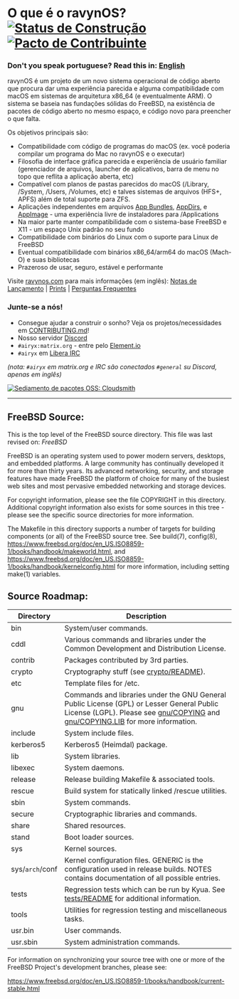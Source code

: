 # O que é o ravynOS? [![Status de Construção](https://api.cirrus-ci.com/github/mszoek/airyx.svg?branch=main&task=airyx)](https://cirrus-ci.com/github/mszoek/airyx) [![Pacto de Contribuinte](https://img.shields.io/badge/Contributor%20Covenant-2.1-4baaaa.svg)](CODE_OF_CONDUCT.md)
### Don't you speak portuguese? Read this in: [English](README.md)
ravynOS é um projeto de um novo sistema operacional de código aberto que procura dar uma experiência parecida e alguma compatibilidade com macOS em sistemas de arquitetura x86_64 (e eventualmente ARM). O sistema se baseia nas fundações sólidas do FreeBSD, na existência de pacotes de código aberto no mesmo espaço, e código novo para preencher o que falta.

Os objetivos principais são:

- Compatibilidade com código de programas do macOS (ex. você poderia compilar um programa do Mac no ravynOS e o executar)
- Filosofia de interface gráfica parecida e experiência de usuário familiar (gerenciador de arquivos, launcher de aplicativos, barra de menu no topo que reflita a aplicação aberta, etc)
- Compatível com planos de pastas parecidos do macOS (/Library, /System, /Users, /Volumes, etc) e talves sistemas de arquivos (HFS+, APFS) além de total suporte para ZFS.
- Aplicações independentes em arquivos [App Bundles](https://developer.apple.com/documentation/foundation/bundle), [AppDirs](https://github.com/AppImage/AppImageKit/wiki/AppDir), e [AppImage](https://github.com/AppImage) - uma experiência livre de instaladores para /Applications
- Na maior parte manter compatibilidade com o sistema-base FreeBSD e X11 - um espaço Unix padrão no seu fundo
- Compatibilidade com binários do Linux com o suporte para Linux de FreeBSD
- Eventual compatibilidade com binários x86_64/arm64 do macOS (Mach-O) e suas bibliotecas
- Prazeroso de usar, seguro, estável e performante

Visite [ravynos.com](https://ravynos.com/) para mais informações (em inglês): [Notas de Lançamento](https://ravynos.com/releases.html) | [Prints](https://ravynos.com/screenshots.html) | [Perguntas Frequentes](https://ravynos.com/faq.html)
### Junte-se a nós!

* Consegue ajudar a construir o sonho? Veja os projetos/necessidades em [CONTRIBUTING.md](CONTRIBUTING.md)!
* Nosso servidor [Discord](https://discord.com/invite/8caJbAGNwY)
* `#airyx:matrix.org` - entre pelo [Element.io](https://app.element.io/#/room/#airyx:matrix.org)
* `#airyx` em [Libera IRC](https://web.libera.chat/?channel=#airyx)

_(nota: `#airyx` em matrix.org e IRC são conectados `#general` su Discord, apenas em inglês)_

[![Sediamento de pacotes OSS: Cloudsmith](https://img.shields.io/badge/OSS%20hosting%20by-cloudsmith-blue?logo=cloudsmith&style=flat-square)](https://cloudsmith.com)

---

FreeBSD Source:
---------------
This is the top level of the FreeBSD source directory.  This file
was last revised on:
$FreeBSD$

FreeBSD is an operating system used to power modern servers,
desktops, and embedded platforms. A large community has
continually developed it for more than thirty years. Its
advanced networking, security, and storage features have
made FreeBSD the platform of choice for many of the
busiest web sites and most pervasive embedded networking
and storage devices.

For copyright information, please see the file COPYRIGHT in this
directory. Additional copyright information also exists for some
sources in this tree - please see the specific source directories for
more information.

The Makefile in this directory supports a number of targets for
building components (or all) of the FreeBSD source tree.  See build(7), config(8),
https://www.freebsd.org/doc/en_US.ISO8859-1/books/handbook/makeworld.html, and
https://www.freebsd.org/doc/en_US.ISO8859-1/books/handbook/kernelconfig.html
for more information, including setting make(1) variables.

Source Roadmap:
---------------
| Directory | Description |
| --------- | ----------- |
| bin | System/user commands. |
| cddl | Various commands and libraries under the Common Development and Distribution License. |
| contrib | Packages contributed by 3rd parties. |
| crypto | Cryptography stuff (see [crypto/README](crypto/README)). |
| etc | Template files for /etc. |
| gnu | Commands and libraries under the GNU General Public License (GPL) or Lesser General Public License (LGPL). Please see [gnu/COPYING](gnu/COPYING) and [gnu/COPYING.LIB](gnu/COPYING.LIB) for more information. |
| include | System include files. |
| kerberos5 | Kerberos5 (Heimdal) package. |
| lib | System libraries. |
| libexec | System daemons. |
| release | Release building Makefile & associated tools. |
| rescue | Build system for statically linked /rescue utilities. |
| sbin | System commands. |
| secure | Cryptographic libraries and commands. |
| share | Shared resources. |
| stand | Boot loader sources. |
| sys | Kernel sources. |
| sys/`arch`/conf | Kernel configuration files. GENERIC is the configuration used in release builds. NOTES contains documentation of all possible entries. |
| tests | Regression tests which can be run by Kyua.  See [tests/README](tests/README) for additional information. |
| tools | Utilities for regression testing and miscellaneous tasks. |
| usr.bin | User commands. |
| usr.sbin | System administration commands. |

For information on synchronizing your source tree with one or more of
the FreeBSD Project's development branches, please see:

  https://www.freebsd.org/doc/en_US.ISO8859-1/books/handbook/current-stable.html
